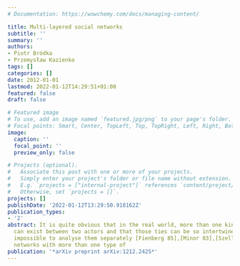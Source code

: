 ```yaml
---
# Documentation: https://wowchemy.com/docs/managing-content/

title: Multi-layered social networks
subtitle: ''
summary: ''
authors:
- Piotr Bródka
- Przemysław Kazienko
tags: []
categories: []
date: 2012-01-01
lastmod: 2022-01-12T14:29:51+01:00
featured: false
draft: false

# Featured image
# To use, add an image named `featured.jpg/png` to your page's folder.
# Focal points: Smart, Center, TopLeft, Top, TopRight, Left, Right, BottomLeft, Bottom, BottomRight.
image:
  caption: ''
  focal_point: ''
  preview_only: false

# Projects (optional).
#   Associate this post with one or more of your projects.
#   Simply enter your project's folder or file name without extension.
#   E.g. `projects = ["internal-project"]` references `content/project/deep-learning/index.md`.
#   Otherwise, set `projects = []`.
projects: []
publishDate: '2022-01-12T13:29:50.918162Z'
publication_types:
- '2'
abstract: It is quite obvious that in the real world, more than one kind of relationship
  can exist between two actors and that those ties can be so intertwined that it is
  impossible to analyse them separately [Fienberg 85],[Minor 83],[Szell 10]. Social
  networks with more than one type of
publication: '*arXiv preprint arXiv:1212.2425*'
---
```

